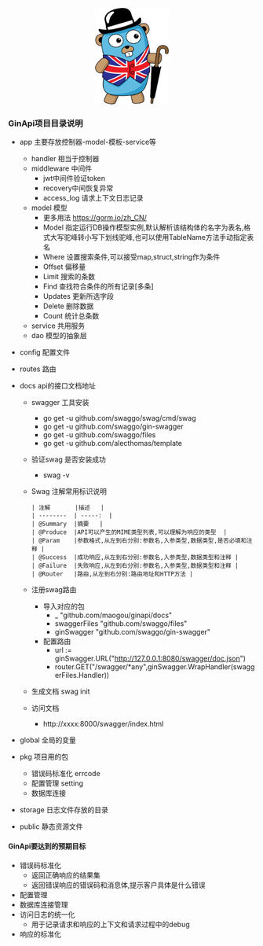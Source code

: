 <p align="center"><a href="https://juluzhizhan.com" target="_blank"><img src="https://github.com/maogou/ginapi/blob/develop/docs/ginapi.png" width="150"></a></p>

### GinApi项目目录说明

- app 主要存放控制器-model-模板-service等
    - handler 相当于控制器
    - middleware 中间件
        - jwt中间件验证token
        - recovery中间恢复异常
        - access_log 请求上下文日志记录
    - model 模型 
        - 更多用法 https://gorm.io/zh_CN/ 
        - Model 指定运行DB操作模型实例,默认解析该结构体的名字为表名,格式大写驼峰转小写下划线驼峰,也可以使用TableName方法手动指定表名
        - Where 设置搜索条件,可以接受map,struct,string作为条件
        - Offset 偏移量
        - Limit 搜索的条数
        - Find 查找符合条件的所有记录[多条]
        - Updates 更新所选字段
        - Delete 删除数据
        - Count 统计总条数
    - service 共用服务
    - dao 模型的抽象层
- config 配置文件
- routes 路由
- docs api的接口文档地址
    - swagger 工具安装
        - go get -u github.com/swaggo/swag/cmd/swag
        - go get -u github.com/swaggo/gin-swagger
        - go get -u github.com/swaggo/files
        - go get -u github.com/alecthomas/template
    - 验证swag 是否安装成功
        - swag -v 
    - Swag 注解常用标识说明
          
          | 注解       |描述   | 
          | --------  | -----:  | 
          | @Summary  |摘要   |  
          | @Produce  |API可以产生的MIME类型列表,可以理解为响应的类型  | 
          | @Param    |参数格式,从左到右分别:参数名,入参类型,数据类型,是否必填和注释 |  
          | @Success  |成功响应,从左到右分别:参数名,入参类型,数据类型和注释 | 
          | @Failure  |失败响应,从左到右分别:参数名,入参类型,数据类型和注释 | 
          | @Router   |路由,从左到右分别:路由地址和HTTP方法 | 
     
    - 注册swag路由
        - 导入对应的包
            - _ "github.com/maogou/ginapi/docs"
            - 	swaggerFiles "github.com/swaggo/files"
            - 	ginSwagger "github.com/swaggo/gin-swagger" 
        - 配置路由
            - url := ginSwagger.URL("http://127.0.0.1:8080/swagger/doc.json")
            - router.GET("/swagger/*any",ginSwagger.WrapHandler(swaggerFiles.Handler))    
     
    - 生成文档 swag init   
    
    - 访问文档 
        - http://xxxx:8000/swagger/index.html   
          
             
- global 全局的变量
- pkg 项目用的包
    - 错误码标准化 errcode
    - 配置管理 setting
    - 数据库连接
- storage 日志文件存放的目录
- public 静态资源文件

#### GinApi要达到的预期目标

- 错误码标准化
    - 返回正确响应的结果集
    - 返回错误响应的错误码和消息体,提示客户具体是什么错误
- 配置管理
- 数据库连接管理
- 访问日志的统一化
    - 用于记录请求和响应的上下文和请求过程中的debug
- 响应的标准化
